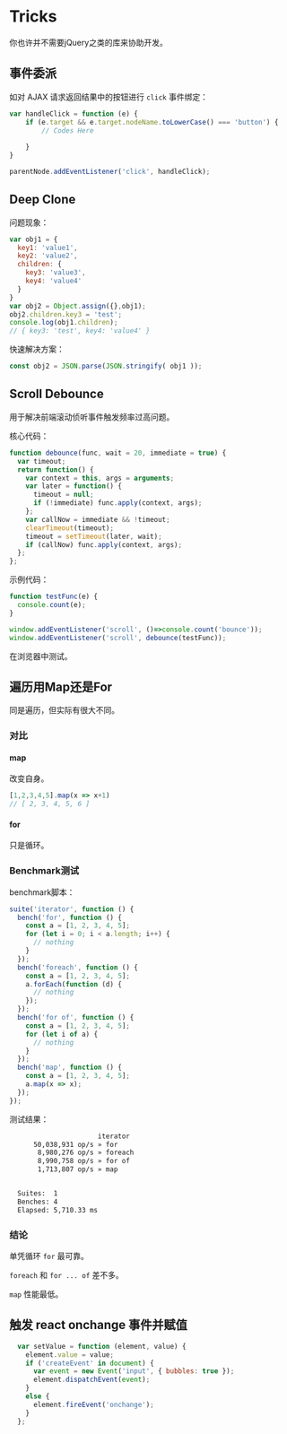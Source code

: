 # Tricks

你也许并不需要jQuery之类的库来协助开发。

## 事件委派

如对 AJAX 请求返回结果中的按钮进行 `click` 事件绑定：

```js
var handleClick = function (e) {
	if (e.target && e.target.nodeName.toLowerCase() === 'button') {
		// Codes Here
    
	}
}

parentNode.addEventListener('click', handleClick);
```


## Deep Clone

问题现象：

```js
var obj1 = {
  key1: 'value1',
  key2: 'value2',
  children: {
    key3: 'value3',
    key4: 'value4'
  }
}
var obj2 = Object.assign({},obj1);
obj2.children.key3 = 'test';
console.log(obj1.children);
// { key3: 'test', key4: 'value4' }
```

快速解决方案：

```js
const obj2 = JSON.parse(JSON.stringify( obj1 ));
```

## Scroll Debounce

用于解决前端滚动侦听事件触发频率过高问题。

核心代码：

```js
function debounce(func, wait = 20, immediate = true) {
  var timeout;
  return function() {
    var context = this, args = arguments;
    var later = function() {
      timeout = null;
      if (!immediate) func.apply(context, args);
    };
    var callNow = immediate && !timeout;
    clearTimeout(timeout);
    timeout = setTimeout(later, wait);
    if (callNow) func.apply(context, args);
  };
};
```


示例代码：

```js
function testFunc(e) {
  console.count(e);
}

window.addEventListener('scroll', ()=>console.count('bounce'));
window.addEventListener('scroll', debounce(testFunc));
```

在浏览器中测试。

## 遍历用Map还是For

同是遍历，但实际有很大不同。

### 对比

#### map

改变自身。

```js
[1,2,3,4,5].map(x => x+1)
// [ 2, 3, 4, 5, 6 ]
```

#### for

只是循环。

### Benchmark测试

benchmark脚本：

```js
suite('iterator', function () {
  bench('for', function () {
    const a = [1, 2, 3, 4, 5];
    for (let i = 0; i < a.length; i++) {
      // nothing
    }
  });
  bench('foreach', function () {
    const a = [1, 2, 3, 4, 5];
    a.forEach(function (d) {
      // nothing
    });
  });
  bench('for of', function () {
    const a = [1, 2, 3, 4, 5];
    for (let i of a) {
      // nothing
    }
  });
  bench('map', function () {
    const a = [1, 2, 3, 4, 5];
    a.map(x => x);
  });
});
```

测试结果：

```bash
                      iterator
      50,038,931 op/s » for
       8,980,276 op/s » foreach
       8,990,758 op/s » for of
       1,713,807 op/s » map


  Suites:  1
  Benches: 4
  Elapsed: 5,710.33 ms
```

### 结论

单凭循环 `for` 最可靠。

`foreach` 和 `for ... of` 差不多。

`map` 性能最低。

## 触发 react onchange 事件并赋值

```js
  var setValue = function (element, value) {
    element.value = value;
    if ('createEvent' in document) {
      var event = new Event('input', { bubbles: true });
      element.dispatchEvent(event);
    }
    else {
      element.fireEvent('onchange');
    }
  };
```
